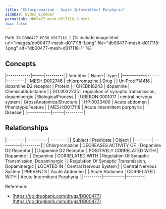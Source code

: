 ```yaml
---
title: "Chlorpromazine - Acute Intermittent Porphyria"
sidebar: mydoc_sidebar
permalink: db00477-mesh-d017118-1.html
toc: false 
---
```



Path ID: `DB00477_MESH_D017118_1`
{% include image.html url="images/db00477-mesh-d017118-1.png" file="db00477-mesh-d017118-1.png" alt="db00477-mesh-d017118-1" %}

## Concepts

|------------|------|---------|
| Identifier | Name | Type    |
|------------|------|---------|
| MESH:D002746 | chlorpromazine | Drug |
| UniProt:P14416 | dopamine D2 receptor | Protein |
| CHEBI:18243 | dopamine | ChemicalSubstance |
| GO:0032225 | regulation of synaptic transmission, dopaminergic | BiologicalProcess |
| UBERON:0001017 | central nervous system | GrossAnatomicalStructure |
| HP:0033400 | Acute abdomen | PhenotypicFeature |
| MESH:D017118 | Acute intermittent porphyria | Disease |
|------------|------|---------|

## Relationships

|---------|-----------|---------|
| Subject | Predicate | Object  |
|---------|-----------|---------|
| Chlorpromazine | DECREASES ACTIVITY OF | Dopamine D2 Receptor |
| Dopamine D2 Receptor | POSITIVELY CORRELATED WITH | Dopamine |
| Dopamine | CORRELATED WITH | Regulation Of Synaptic Transmission, Dopaminergic |
| Regulation Of Synaptic Transmission, Dopaminergic | LOCATED IN | Central Nervous System |
| Central Nervous System | PREVENTS | Acute Abdomen |
| Acute Abdomen | CORRELATED WITH | Acute Intermittent Porphyria |
|---------|-----------|---------|

Reference: 
  - [https://go.drugbank.com/drugs/DB00477](https://go.drugbank.com/drugs/DB00477)
